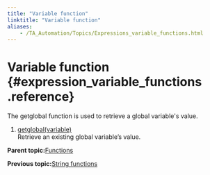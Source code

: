 ```yaml
--- 
title: "Variable function"
linktitle: "Variable function"
aliases: 
    - /TA_Automation/Topics/Expressions_variable_functions.html
---
```

# Variable function {#expression_variable_functions .reference}

The getglobal function is used to retrieve a global variable's value.

1.  [getglobal\(variable\)](../../TA_Automation/Topics/Expressions_functions_getglobal.html)  
Retrieve an existing global variable’s value.

**Parent topic:**[Functions](../../TA_Automation/Topics/The_test_language_functions.html)

**Previous topic:**[String functions](../../TA_Automation/Topics/Expressions_string_functions.html)

